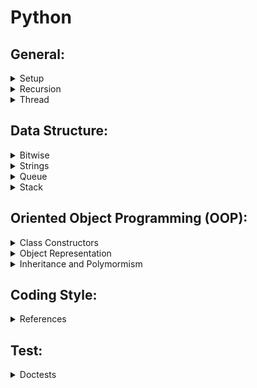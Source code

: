 # Python

## General:

<details>
<summary>Setup</summary>

- Installing Python 3.7:

- Make a python file executable:
  - Set the process to interpret our scripts by setting a **shebang** at the top of the *.py* file: `#!/usr/bin/env python3.7`
  - In the terminal, run the command: `$ chmod +x file_name.py`
  - In the terminal, run our python code by: `$ .\fileName.py`
- Adding scripts to our `$PATH`:
  - Create a folder where reusable modules (scripts) are stored
  - Add this folder to the $PATH in our `.bashrc`
  - E.g. `export PATH=$PATH:$HOME/bin`

</details>

<details>
<summary>Recursion</summary>

- Recursion depth default limit is rather low
- To raise it: `sys.setrecursionlimit(10**7)`
- To take advantage of bigger stack, we have to launch a new thread (see thread)
- Python doesn't support **tail-call optimization**
- For more details:
    - Python doc [Set Recusion Limit](https://docs.python.org/3.7/library/sys.html#sys.getrecursionlimit)
    - [Tail Recursion](https://chrispenner.ca/posts/python-tail-recursion)

</details>

<details>
<summary>Thread</summary>

- Library: threading
- Launch a new thread:
  -     threading.Thread(target=worker).start()
- Set the size of the thread stack:
  -     threading.stack_size(2**27)

</details>

## Data Structure:

<details>
<summary>Bitwise</summary>

</details>

<details>
<summary>Strings</summary>

- String object is **immutable**: 
  - An immutable object can't be changed
  - Each time a string is assigned to a variable a new object is created in memory to represent the new value
- String concatenation:
  - To use a list of texts to append to 
  - To use join to convert the list to a string
  -     E.g. 1:
        ''.join(["char" for _ in range(2000)])
  -     E.g. 2:
        text_list = []
        for _ in range(2000):
          text_list.append("char")
        return ''.join(text_list)
  - For more details:
    - [Efficient String Concatenation](https://waymoot.org/home/python_string/)
    - Python [Documentation](https://docs.python.org/3/library/string.html#formatstrings)

</details>

<details>
<summary>Queue</summary>

</details>

<details>
<summary>Stack</summary>

</details>

## Oriented Object Programming (OOP):

<details>
<summary>Class Constructors</summary>

- Have multiple constructors?
  - Add a tuple of anonymous arguments: #args
  - Add a dictionary of named arguments: #kwargs
  - Define `__init__` method as: 
    -     class MyClass():
            def __init__(self, *args, **kwargs):
              default_value = -1
              self.attr1 = kwargs.get('arg1', default_value)
              self.attr2 = kwargs.get('arg2', default_value)
- Instanciate `MyClass` with different arguments:
    -     c1 = MyClass(arg1=1, arg2=2, arg3=3)
          print("C1: ", c1) # C1: 1st. attribute is 1 2nd attribute is 2
          c2 = MyClass(arg2="2")
          print("C2: ", c2) # C2: 1st. attribute is None 2nd attribute is 2
  - E.g., 
    - let's define a function `f` as:
    -     def f(*args, **kwargs):
            print 'args: ', args, ' kwargs: ', kwargs
          
          >>> f('a')
          args:  ('a',)  kwargs:  {}
          >>> f(ar='a')
          args:  ()  kwargs:  {'ar': 'a'}
          >>> f(1,2,param=3)
          args:  (1, 2)  kwargs:  {'param': 3}
- For more details about [calls](https://docs.python.org/3/reference/expressions.html#calls)

</details>

<details>
<summary>Object Representation</summary>
  
- Define `__repr__` method to represent the class' information
-     class MyClass():
            def __init__(self, *args, **kwargs):
              pass

            def __repr__(self):
              return (f"1st. attrubute is {self,attr1} "
                     +f"2nd. attrubute is {self,attr2}")

</details>

<details>
<summary>Inheritance and Polymormism</summary>

- To create a subclass:
  ```
    class SubClass(SuperClass):
          # data fields
          # instance methods
  ```


</details>

## Coding Style:

<details>
<summary>References</summary>

- [Google Python Style Guide](http://google.github.io/styleguide/pyguide)

</details>

## Test:

<details>
<summary>Doctests</summary>

- We could add **doctest** in the **docstring** of a function or method
  -     class MyClass:
          def __init(self, a, b):
            self.val_1 = a
            self.val_2 = b
          
          def val_addition(self)
            """
            The function description

            doctest:
            >>>instance = MyClass(1,2)
            >>>instance.val_addition()
            3
            """

            return self.val_1 + self.val_2
  - To run the doctest: `python3.7 -m doctest -v my_class.py`
  - It's a best practice to add doctest within  a docstring
    - What if we need more than 1 test case?
    - Todo: To check for more details

</details>